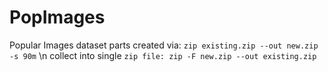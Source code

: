 # PopImages
Popular Images dataset
parts created via: `zip existing.zip --out new.zip -s 90m` \n
collect into single `zip file: zip -F new.zip --out existing.zip`
